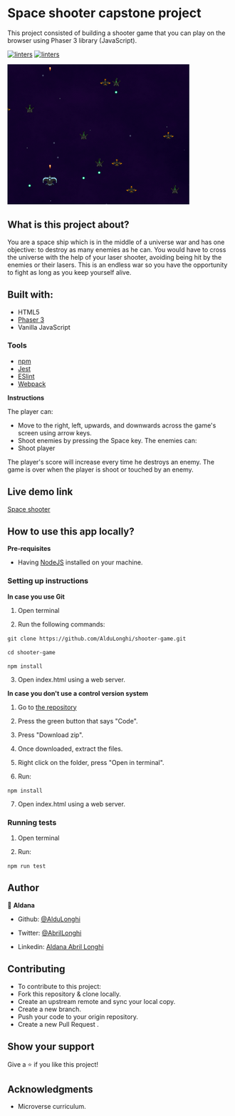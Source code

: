 # Space shooter capstone project

This project consisted of building a shooter game that you can play on the browser using Phaser 3 library (JavaScript).

[![linters](https://img.shields.io/badge/Linters-Passing-brightgreen)]()
[![linters](https://img.shields.io/badge/Author-Aldana%20Longhi-blue)](https://github.com/AlduLonghi)

![screenshot](src/assets/game-screenshot.png)


## What is this project about? 

 You are a space ship which is in the middle of a universe war and has one objective: to destroy as many enemies as he can. You would have to cross the universe with the help of your laser shooter, avoiding being hit by the enemies or their lasers. This is an endless war so you have the opportunity to fight as long as you keep yourself alive.


## Built with: 
- HTML5
- [Phaser 3](https://phaser.io/phaser3)
- Vanilla JavaScript

### Tools

- [npm](https://www.npmjs.com/)
- [Jest](https://jestjs.io/es-ES/)
- [ESlint](https://eslint.org/)
- [Webpack](https://webpack.js.org/)

**Instructions**

The player can:
- Move to the right, left, upwards, and downwards across the game's screen using arrow keys.
- Shoot enemies by pressing the Space key.
The enemies can: 
- Shoot player

The player's score will increase every time he destroys an enemy. 
The game is over when the player is shoot or touched by an enemy.


## Live demo link

[Space shooter](https://stupefied-mestorf-54fccd.netlify.app/)

## How to use this app locally?

**Pre-requisites**

- Having [NodeJS](https://nodejs.org/en/) installed on your machine.

### Setting up instructions 

**In case you use Git**

1. Open terminal 

2. Run the following commands:

`git clone https://github.com/AlduLonghi/shooter-game.git`

`cd shooter-game`

`npm install`

3. Open index.html using a web server.

**In case you don't use a control version system**

1. Go to [the repository](hhttps://github.com/AlduLonghi/shooter-game)

2. Press the green button that says "Code".

3. Press "Download zip".

4. Once downloaded, extract the files.

5. Right click on the folder, press "Open in terminal".

6. Run:

`npm install`

7. Open index.html using a web server.

### Running tests
 
1. Open terminal

2. Run:

`npm run test`

## Author 

👤 **Aldana**
​

- Github: [@AlduLonghi](https://github.com/AlduLonghi)

- Twitter: [@AbrilLonghi](https://twitter.com/AbrilLonghi)

- Linkedin: [Aldana Abril Longhi](www.linkedin.com/in/aldanalonghi)

## Contributing 

- To contribute to this project:
- Fork this repository & clone locally.
- Create an upstream remote and sync your local copy.
- Create a new branch.
- Push your code to your origin repository.
- Create a new Pull Request .

## Show your support

Give a ⭐️ if you like this project!
​

## Acknowledgments

- Microverse curriculum.
